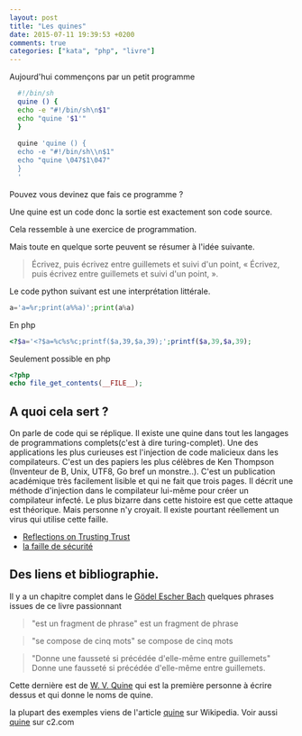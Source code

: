 ```yaml
---
layout: post
title: "Les quines"
date: 2015-07-11 19:39:53 +0200
comments: true
categories: ["kata", "php", "livre"]
---
```


Aujourd'hui commençons par un petit programme 

``` sh
  #!/bin/sh
  quine () {
  echo -e "#!/bin/sh\n$1"
  echo "quine '$1'"
  }
  
  quine 'quine () {
  echo -e "#!/bin/sh\\n$1"
  echo "quine \047$1\047"
  }
  '
```

Pouvez vous devinez que fais ce programme ?

Une quine est un code donc la sortie est exactement son code source. 

Cela ressemble à une exercice de programmation.

Mais toute en quelque sorte peuvent se résumer à l'idée suivante.

> Écrivez, puis écrivez entre guillemets et suivi d'un point, « Écrivez, puis écrivez entre guillemets et suivi d'un point, ».

Le code python suivant est une interprétation littérale.

``` py
a='a=%r;print(a%%a)';print(a%a)
```

En php
``` php
<?$a='<?$a=%c%s%c;printf($a,39,$a,39);';printf($a,39,$a,39);
```

Seulement possible en php

``` php
<?php
echo file_get_contents(__FILE__);
```

## A quoi cela sert ?

On parle de code qui se réplique. Il existe une quine dans tout les langages de programmations complets(c'est à dire turing-complet). Une des applications les plus curieuses est l'injection de code malicieux dans les compilateurs. C'est un des papiers les plus célèbres de Ken Thompson (Inventeur de B, Unix, UTF8, Go bref un monstre..). C'est un publication académique très facilement lisible et qui ne fait que trois pages. Il décrit une méthode d'injection dans le compilateur lui-même pour créer un compilateur infecté. Le plus bizarre dans cette histoire est que cette attaque est théorique. Mais personne n'y croyait. Il existe pourtant réellement un virus qui utilise cette faille.

* [Reflections on Trusting Trust](https://www.ece.cmu.edu/~ganger/712.fall02/papers/p761-thompson.pdf)
* [la faille de sécurité](https://lists.owasp.org/pipermail/owasp-cincinnati/2009-August/000187.html)


## Des liens et bibliographie.

Il y a un chapitre complet dans le [Gödel Escher Bach](https://fr.wikipedia.org/wiki/G%C3%B6del,_Escher,_Bach_:_Les_Brins_d%27une_Guirlande_%C3%89ternelle)
quelques phrases issues de ce livre passionnant
> "est un fragment de phrase" est un fragment de phrase

> "se compose de cinq mots" se compose de cinq mots

> "Donne une fausseté si précédée d'elle-même entre guillemets" Donne une fausseté si précédée d'elle-même entre guillemets. 

Cette dernière est de [W. V. Quine](https://en.wikipedia.org/wiki/Willard_Van_Orman_Quine) qui est la première personne à écrire dessus et qui donne le noms de quine.

la plupart des exemples viens de l'article [quine](https://fr.wikipedia.org/wiki/Quine_%28informatique%29) sur Wikipedia. Voir aussi [quine](http://c2.com/cgi/wiki?QuineProgram) sur c2.com

